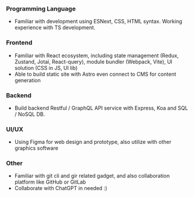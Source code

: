 ### Programming Language

- Familiar with development using ESNext, CSS, HTML syntax. Working experience with TS development.

### Frontend

- Familiar with React ecosystem, including state management (Redux, Zustand, Jotai, React-query), module bundler (Webpack, Vite), UI solution (CSS in JS, UI lib)
- Able to build static site with Astro even connect to CMS for content generation

### Backend

- Build backend Restful / GraphQL API service with Express, Koa and SQL / NoSQL DB.

### UI/UX

- Using Figma for web design and prototype, also utilize with other graphics software

### Other

- Familiar with git cli and gir related gadget, and also collaboration platform like GitHub or GitLab
- Collaborate with ChatGPT in needed :)
